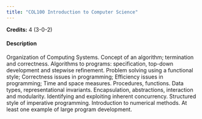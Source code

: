 ```yaml
---
title: "COL100 Introduction to Computer Science"
---
```

**Credits:** 4 (3-0-2)

#### Description
Organization of Computing Systems. Concept of an algorithm; termination and correctness. Algorithms to programs: specification, top-down development and stepwise refinement. Problem solving using a functional style; Correctness issues in programming; Efficiency issues in programming; Time and space measures. Procedures, functions. Data types, representational invariants. Encapsulation, abstractions, interaction and modularity. Identifying and exploiting inherent concurrency. Structured style of imperative programming. Introduction to numerical methods. At least one example of large program development.